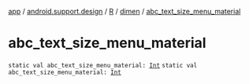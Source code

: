 [app](../../../index.md) / [android.support.design](../../index.md) / [R](../index.md) / [dimen](index.md) / [abc_text_size_menu_material](.)

# abc_text_size_menu_material

`static val abc_text_size_menu_material: `[`Int`](https://kotlinlang.org/api/latest/jvm/stdlib/kotlin/-int/index.html)
`static val abc_text_size_menu_material: `[`Int`](https://kotlinlang.org/api/latest/jvm/stdlib/kotlin/-int/index.html)